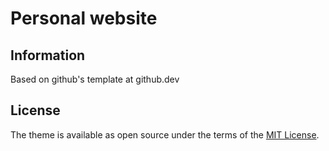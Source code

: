 # Personal website

## Information

Based on github's template at github.dev


## License

The theme is available as open source under the terms of the [MIT License](https://opensource.org/licenses/MIT).
